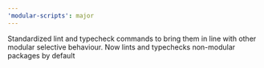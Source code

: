 ```yaml
---
'modular-scripts': major
---
```


Standardized lint and typecheck commands to bring them in line with other
modular selective behaviour. Now lints and typechecks non-modular packages by
default

